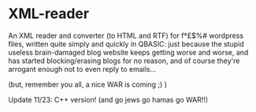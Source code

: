 # XML-reader
An XML reader and converter (to HTML and RTF) for f*£$%# wordpress files, written quite simply and quickly in QBASIC: just because the stupid useless brain-damaged blog website keeps getting worse and worse, and has started blocking/erasing blogs for no reason, and of course they're arrogant enough not to even reply to emails...

(but, remember you all, a nice WAR is coming ;) )

Update 11/23: C++ version! (and go jews go hamas go WAR!!)
